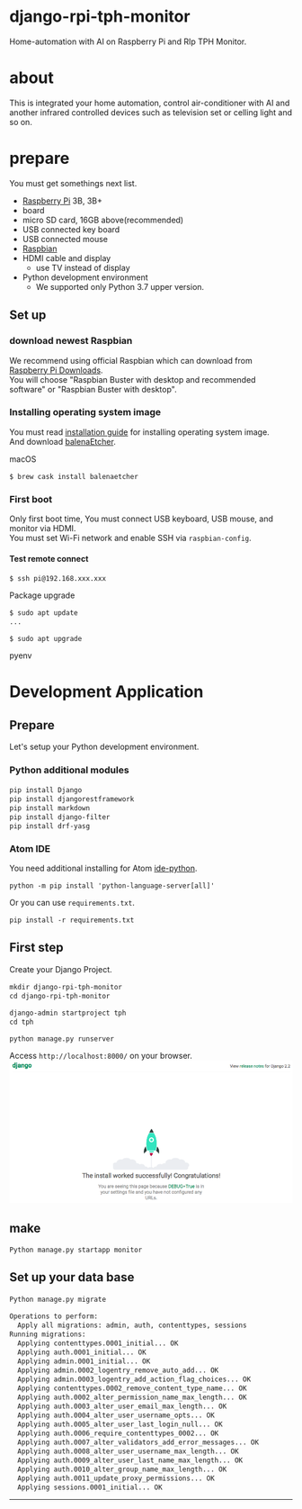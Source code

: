# django-rpi-tph-monitor
Home-automation with AI on Raspberry Pi and RIp TPH Monitor.

# about
This is integrated your home automation, control air-conditioner with AI and another infrared controlled devices such as television set or celling light and so on.

# prepare
You must get somethings next list.

* [Raspberry Pi][raspi] 3B, 3B+
* board
* micro SD card, 16GB above(recommended)
* USB connected key board
* USB connected mouse
* [Raspbian][raspbian]
* HDMI cable and display
  * use TV instead of display
* Python development environment
  * We supported only Python 3.7 upper version.

## Set up

### download newest Raspbian
We recommend using official Raspbian which can download from [Raspberry Pi Downloads][rpbod].  
You will choose "Raspbian Buster with desktop and recommended software" or
"Raspbian Buster with desktop".

### Installing operating system image
You must read [installation guide][ig] for installing operating system image.  
And download [balenaEtcher][etcher].

macOS  
```shell
$ brew cask install balenaetcher
```



### First boot
Only first boot time, You must connect USB keyboard, USB mouse, and monitor via HDMI.  
You must set Wi-Fi network and enable SSH via `raspbian-config`.  

#### Test remote connect

```shell
$ ssh pi@192.168.xxx.xxx
```

Package upgrade
```shell
$ sudo apt update
...
```

```shell
$ sudo apt upgrade
```
 
pyenv

# Development Application

## Prepare
Let's setup your Python development environment.

### Python additional modules

```shell
pip install Django
pip install djangorestframework
pip install markdown
pip install django-filter
pip install drf-yasg
```

### Atom IDE
You need additional installing for Atom [ide-python][idepy].

```shell
python -m pip install 'python-language-server[all]'
```

Or you can use `requirements.txt`.

```
pip install -r requirements.txt
```

## First step
Create your Django Project.

```shell
mkdir django-rpi-tph-monitor
cd django-rpi-tph-monitor
```

```shell
django-admin startproject tph
cd tph
```

```shell
python manage.py runserver
```
Access `http://localhost:8000/` on your browser.
![Django First Boot](assets/images/first-django.png)

## make 

```shell
Python manage.py startapp monitor
```

## Set up your data base
```shell
Python manage.py migrate
```

```shell
Operations to perform:
  Apply all migrations: admin, auth, contenttypes, sessions
Running migrations:
  Applying contenttypes.0001_initial... OK
  Applying auth.0001_initial... OK
  Applying admin.0001_initial... OK
  Applying admin.0002_logentry_remove_auto_add... OK
  Applying admin.0003_logentry_add_action_flag_choices... OK
  Applying contenttypes.0002_remove_content_type_name... OK
  Applying auth.0002_alter_permission_name_max_length... OK
  Applying auth.0003_alter_user_email_max_length... OK
  Applying auth.0004_alter_user_username_opts... OK
  Applying auth.0005_alter_user_last_login_null... OK
  Applying auth.0006_require_contenttypes_0002... OK
  Applying auth.0007_alter_validators_add_error_messages... OK
  Applying auth.0008_alter_user_username_max_length... OK
  Applying auth.0009_alter_user_last_name_max_length... OK
  Applying auth.0010_alter_group_name_max_length... OK
  Applying auth.0011_update_proxy_permissions... OK
  Applying sessions.0001_initial... OK
```

----
[raspi]: https://www.raspberrypi.org
[rpbod]: https://www.raspberrypi.org/downloads/
[raspbian]: https://www.raspbian.org
[ig]: https://www.raspberrypi.org/documentation/installation/installing-images/README.md
[etcher]: https://www.balena.io/etcher/
[idepy]: https://github.com/lgeiger/ide-python